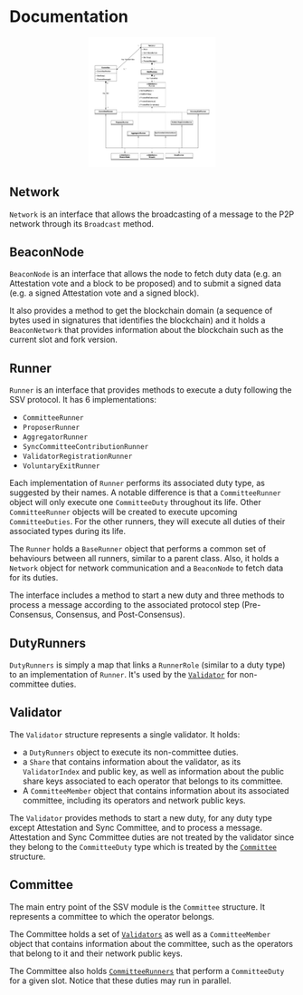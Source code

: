 # Documentation


<p align="center",float="left">
<img src="./simple_class_diagram.drawio.png", width="45%" height="10%">
</p>

## Network

`Network` is an interface that allows the broadcasting of a message to the P2P network through its `Broadcast` method.

## BeaconNode

`BeaconNode` is an interface that allows the node to fetch duty data (e.g. an Attestation vote and a block to be proposed) and to submit a signed data (e.g. a signed Attestation vote and a signed block).

It also provides a method to get the blockchain domain (a sequence of bytes used in signatures that identifies the blockchain) and it holds a `BeaconNetwork` that provides information about the blockchain such as the current slot and fork version.

## Runner

`Runner` is an interface that provides methods to execute a duty following the SSV protocol. It has 6 implementations:
- `CommitteeRunner`
- `ProposerRunner`
- `AggregatorRunner`
- `SyncCommitteeContributionRunner`
- `ValidatorRegistrationRunner`
- `VoluntaryExitRunner`

Each implementation of `Runner` performs its associated duty type, as suggested by their names. A notable difference is that a `CommitteeRunner` object will only execute one `CommitteeDuty` throughout its life. Other `CommitteeRunner` objects will be created to execute upcoming `CommitteeDuties`. For the other runners, they will execute all duties of their associated types during its life.

The `Runner` holds a `BaseRunner` object that performs a common set of behaviours between all runners, similar to a parent class. Also, it holds a `Network` object for network communication and a `BeaconNode` to fetch data for its duties.

The interface includes a method to start a new duty and three methods to process a message according to the associated protocol step (Pre-Consensus, Consensus, and Post-Consensus).

## DutyRunners

`DutyRunners` is simply a map that links a `RunnerRole` (similar to a duty type) to an implementation of `Runner`. It's used by the [`Validator`](#validator) for non-committee duties.

## Validator

The `Validator` structure represents a single validator. It holds:
- a `DutyRunners` object to execute its non-committee duties.
- a `Share` that contains information about the validator, as its `ValidatorIndex` and public key, as well as information about the public share keys associated to each operator that belongs to its committee.
- A `CommitteeMember` object that contains information about its associated committee, including its operators and network public keys.

The `Validator` provides methods to start a new duty, for any duty type except Attestation and Sync Committee, and to process a message. Attestation and Sync Committee duties are not treated by the validator since they belong to the `CommitteeDuty` type which is treated by the [`Committee`](#committee) structure.

## Committee

The main entry point of the SSV module is the `Committee` structure. It represents a committee to which the operator belongs.

The Committee holds a set of [`Validators`](#validator) as well as a `CommitteeMember` object that contains information about the committee, such as the operators that belong to it and their network public keys.

The Committee also holds [`CommitteeRunners`](#runner) that perform a `CommitteeDuty` for a given slot. Notice that these duties may run in parallel.

